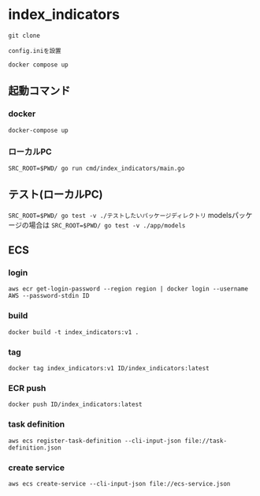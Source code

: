# index_indicators

```
git clone

config.iniを設置

docker compose up
```

## 起動コマンド

### docker
`docker-compose up`

### ローカルPC
`SRC_ROOT=$PWD/ go run cmd/index_indicators/main.go`

## テスト(ローカルPC)
`SRC_ROOT=$PWD/ go test -v ./テストしたいパッケージディレクトリ`
modelsパッケージの場合は
`SRC_ROOT=$PWD/ go test -v ./app/models`

## ECS

### login 
`aws ecr get-login-password --region region | docker login --username AWS --password-stdin ID`
### build
`docker build -t index_indicators:v1 .`

### tag
`docker tag index_indicators:v1 ID/index_indicators:latest`

### ECR push
`docker push ID/index_indicators:latest`

### task definition
`aws ecs register-task-definition --cli-input-json file://task-definition.json`

### create service
`aws ecs create-service --cli-input-json file://ecs-service.json`
